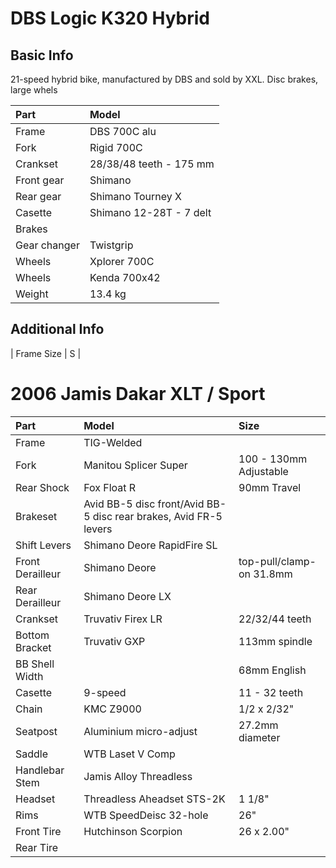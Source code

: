# DBS Logic K320 Hybrid

## Basic Info

21-speed hybrid bike, manufactured by DBS and sold by XXL. Disc brakes, large whels

| Part | Model |
| :--- | :--- |
| Frame | DBS 700C alu |
| Fork | Rigid 700C |
| Crankset | 28/38/48 teeth - 175 mm |
| Front gear | Shimano |
| Rear gear | Shimano Tourney X |
| Casette | Shimano 12-28T - 7 delt |
| Brakes | 
| Gear changer | Twistgrip |
| Wheels | Xplorer 700C |
| Wheels | Kenda 700x42 |
| Weight | 13.4 kg |

## Additional Info

| Frame Size | S |

# 2006 Jamis Dakar XLT / Sport

| Part | Model | Size |
| :--- | :--- | :--- |
| Frame | TIG-Welded | |
| Fork | Manitou Splicer Super | 100 - 130mm Adjustable |
| Rear Shock | Fox Float R | 90mm Travel |
| Brakeset | Avid BB-5 disc front/Avid BB-5 disc rear brakes, Avid FR-5 levers | |
| Shift Levers | Shimano Deore RapidFire SL | |
| Front Derailleur | Shimano Deore | top-pull/clamp-on 31.8mm |
| Rear Derailleur | Shimano Deore LX | |
| Crankset | Truvativ Firex LR | 22/32/44 teeth |
| Bottom Bracket | Truvativ GXP | 113mm spindle |
| BB Shell Width | | 68mm English |
| Casette | 9-speed | 11 - 32 teeth |
| Chain | KMC Z9000 | 1/2 x 2/32" |
| Seatpost | Aluminium micro-adjust | 27.2mm diameter |
| Saddle | WTB Laset V Comp | |
| Handlebar Stem | Jamis Alloy Threadless | |
| Headset | Threadless Aheadset STS-2K | 1 1/8" |
| Rims | WTB SpeedDeisc 32-hole | 26" |
| Front Tire | Hutchinson Scorpion | 26 x 2.00" |
| Rear Tire | | |
